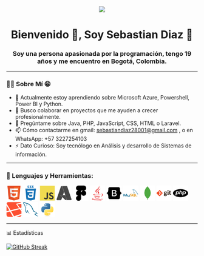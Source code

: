 <div id="header" align="center">
  <img
    src="https://media.giphy.com/media/qgQUggAC3Pfv687qPC/giphy.gif"
    width="200"
  />

  <h1 align="center">Bienvenido 👋, Soy Sebastian Diaz 🙂</h1>
  <h3>
    Soy una persona apasionada por la programación, tengo 19 años y me encuentro
    en Bogotá, Colombia.
  </h3>
</div>


<!--
**JSebastianDP/JSebastianDP** is a ✨ _special_ ✨ repository because its `README.md` (this file) appears on your GitHub profile.
-->

---

### 👨‍💼 Sobre Mí 😁 
- 🌱 Actualmente estoy aprendiendo sobre Microsoft Azure, Powershell, Power BI y Python.
- 👯 Busco colaborar en proyectos que me ayuden a crecer profesionalmente.
- 💬 Pregúntame sobre Java, PHP, JavaScript, CSS, HTML o Laravel.
- 📫 Cómo contactarme en gmail: sebastiandiaz28001@gmail.com , o en  WhatsApp: +57 3227254103
- ⚡ Dato Curioso: Soy tecnólogo en Análisis y desarrollo de Sistemas de información.
---
<div align="left">
  <h3>🔨 Lenguajes y Herramientas:</h3>
  <div dir="auto">
    <a
      target="_blank"
      rel="noopener noreferrer"
      href="https://github.com/devicons/devicon/blob/master/icons/html5/html5-original.svg"
      ><img
        src="https://github.com/devicons/devicon/raw/master/icons/html5/html5-original.svg"
        title="HTML5"
        alt="HTML"
        width="40"
        height="40"
        style="max-width: 100%"
    /></a>
    <a
      target="_blank"
      rel="noopener noreferrer"
      href="https://github.com/devicons/devicon/blob/master/icons/css3/css3-plain-wordmark.svg"
      ><img
        src="https://github.com/devicons/devicon/raw/master/icons/css3/css3-plain-wordmark.svg"
        title="CSS3"
        alt="CSS"
        width="40"
        height="40"
        style="max-width: 100%"
    /></a>
    <a
      target="_blank"
      rel="noopener noreferrer"
      href="https://github.com/devicons/devicon/blob/master/icons/javascript/javascript-original.svg"
      ><img
        src="https://github.com/devicons/devicon/raw/master/icons/javascript/javascript-original.svg"
        title="JavaScript"
        alt="JavaScript"
        width="40"
        height="40"
        style="max-width: 100%"
    /></a>
    <a
      target="_blank"
      rel="noopener noreferrer"
      href="https://github.com/devicons/devicon/blob/master/icons/azure/azure-plain.svg"
      ><img
        src="https://github.com/devicons/devicon/blob/master/icons/azure/azure-plain.svg"
        title="Azure"
        alt="Azure"
        width="40"
        height="40"
        style="max-width: 100%"
    /></a>
    <a
      target="_blank"
      rel="noopener noreferrer"
      href="https://github.com/devicons/devicon/blob/master/icons/figma/figma-plain.svg"
      ><img
        src="https://github.com/devicons/devicon/blob/master/icons/figma/figma-plain.svg"
        title="Figma"
        alt="Figma"
        width="40"
        height="40"
        style="max-width: 100%"
    /></a>
    <a
      target="_blank"
      rel="noopener noreferrer"
      href="https://github.com/devicons/devicon/blob/master/icons/java/java-plain.svg"
      ><img
        src="https://github.com/devicons/devicon/blob/master/icons/java/java-plain.svg"
        title="Java"
        alt="Java"
        width="40"
        height="40"
        style="max-width: 100%"
    /></a>
    <a
      target="_blank"
      rel="noopener noreferrer"
      href="https://github.com/devicons/devicon/blob/master/icons/bootstrap/bootstrap-plain.svg"
      ><img
        src="https://github.com/devicons/devicon/raw/master/icons/bootstrap/bootstrap-plain.svg"
        title="Bootstrap"
        alt="Bootstrap"
        width="40"
        height="40"
        style="max-width: 100%"
    /></a>
    <a
      target="_blank"
      rel="noopener noreferrer"
      href="https://github.com/devicons/devicon/blob/master/icons/mysql/mysql-original-wordmark.svg"
      ><img
        src="https://github.com/devicons/devicon/raw/master/icons/mysql/mysql-original-wordmark.svg"
        title="MySQL"
        alt="MySQL"
        width="40"
        height="40"
        style="max-width: 100%"
    /></a>
    <a
      target="_blank"
      rel="noopener noreferrer"
      href="https://github.com/devicons/devicon/blob/master/icons/mongodb/mongodb-plain.svg"
      ><img
        src="https://github.com/devicons/devicon/blob/master/icons/mongodb/mongodb-plain.svg"
        title="MongoDB"
        alt="MongoDB"
        width="40"
        height="40"
        style="max-width: 100%"
    /></a>
    <a
      target="_blank"
      rel="noopener noreferrer"
      href="https://github.com/devicons/devicon/blob/master/icons/git/git-original-wordmark.svg"
      ><img
        src="https://github.com/devicons/devicon/raw/master/icons/git/git-original-wordmark.svg"
        title="Git"
        width="40"
        height="40"
        style="max-width: 100%"
    /></a>
    <a
      target="_blank"
      rel="noopener noreferrer"
      href="https://github.com/devicons/devicon/blob/master/icons/php/php-plain.svg"
      ><img
        src="https://github.com/devicons/devicon/raw/master/icons/php/php-plain.svg"
        title="PHP"
        alt="PHP"
        width="40"
        height="40"
        style="max-width: 100%"
    /></a>
    <a
      target="_blank"
      rel="noopener noreferrer"
      href="https://github.com/devicons/devicon/blob/master/icons/laravel/laravel-plain.svg"
      ><img
        src="https://github.com/devicons/devicon/raw/master/icons/laravel/laravel-plain.svg"
        title="Laravel"
        alt="Laravel"
        width="40"
        height="40"
        style="max-width: 100%"
    /></a>
    <a
      target="_blank"
      rel="noopener noreferrer"
      href="https://github.com/devicons/devicon/blob/master/icons/mysql/mysql-plain.svg"
      ><img
        src="https://github.com/devicons/devicon/raw/master/icons/mysql/mysql-plain.svg"
        title="Git"
        width="40"
        height="40"
        style="max-width: 100%"
    /></a>
    <a
      target="_blank"
      rel="noopener noreferrer"
      href="https://github.com/devicons/devicon/blob/master/icons/python/python-original.svg"
      ><img
        src="https://github.com/devicons/devicon/raw/master/icons/python/python-original.svg"
        title="Git"
        width="40"
        height="40"
        style="max-width: 100%"
    /></a>
  </div>
</div>

---

📊 Estadísticas 

[![GitHub Streak](http://github-readme-streak-stats.herokuapp.com?user=JSebastianDP&theme=graywhite&hide_border=true&locale=es&card_width=503)](https://git.io/streak-stats)

